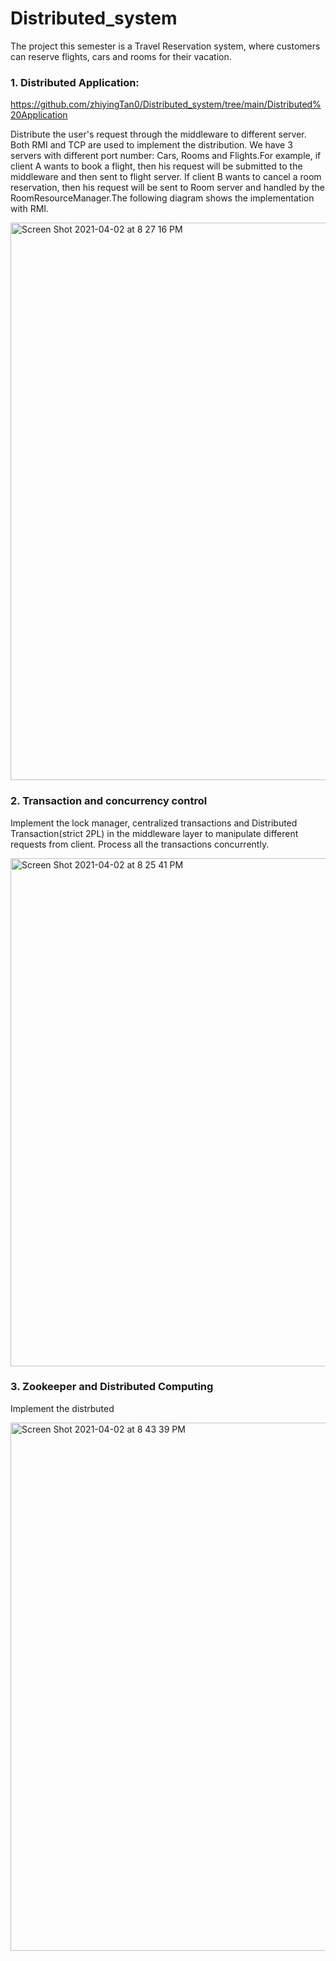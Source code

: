 # Distributed_system
The project this semester is a Travel Reservation system, where customers can reserve flights, cars and rooms for their vacation. 

### 1. Distributed Application: 
https://github.com/zhiyingTan0/Distributed_system/tree/main/Distributed%20Application

Distribute the user's request through the middleware to different server. Both RMI and TCP are used to implement the distribution. We have 3 servers with different port number: Cars, Rooms and Flights.For example, if client A wants to book a flight, then his request will be submitted to the middleware and then sent to flight server. If client B wants to cancel a room reservation, then his request will be sent to Room server and handled by the RoomResourceManager.The following diagram shows the implementation with RMI.

<img width="892" alt="Screen Shot 2021-04-02 at 8 27 16 PM" src="https://user-images.githubusercontent.com/50588149/113463085-fb73be00-93f1-11eb-9186-76e602e1f18d.png">



### 2. Transaction and concurrency control

Implement the lock manager, centralized transactions and Distributed Transaction(strict 2PL) in the middleware layer to manipulate different requests from client. Process all the transactions concurrently.

<img width="813" alt="Screen Shot 2021-04-02 at 8 25 41 PM" src="https://user-images.githubusercontent.com/50588149/113463010-b059ab00-93f1-11eb-916a-654df5093fd5.png">

### 3. Zookeeper and Distributed Computing
Implement the distrbuted

<img width="845" alt="Screen Shot 2021-04-02 at 8 43 39 PM" src="https://user-images.githubusercontent.com/50588149/113463581-8d7cc600-93f4-11eb-826f-55ca054ffdd3.png">


